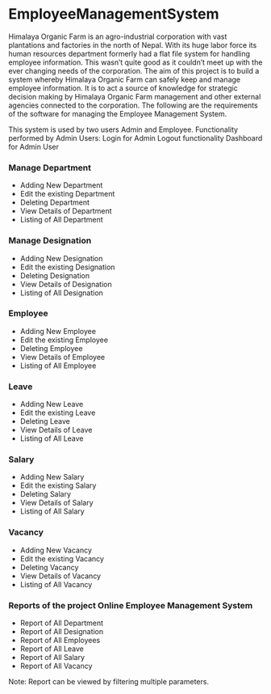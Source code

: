 # EmployeeManagementSystem

Himalaya Organic Farm is an agro-industrial corporation with vast plantations and factories in the north of Nepal. With its huge labor force its human resources department formerly had a flat file system for handling employee information. This wasn’t quite good as it couldn’t meet up with the ever changing needs of the corporation. The aim of this project is to build a system whereby Himalaya Organic Farm can safely keep and manage employee information. It is to act a source of knowledge for strategic decision making by Himalaya Organic Farm management and other external agencies connected to the corporation. The following are the requirements of the software for managing the Employee Management System.

This system is used by two users Admin and Employee.
Functionality performed by Admin Users:
Login for Admin
Logout functionality
Dashboard for Admin User

### Manage Department
*	Adding  New Department
*	Edit the existing  Department
*	Deleting Department
*	View Details of Department
*	Listing of All Department

### Manage Designation
*	Adding  New Designation
*	Edit the existing  Designation
*	Deleting Designation
*	View Details of Designation
*	Listing of All Designation

### Employee
*	Adding  New Employee
*	Edit the existing  Employee
*	Deleting Employee
*	View Details of Employee
*	Listing of All Employee

### Leave
*	Adding  New Leave
*	Edit the existing  Leave
*	Deleting Leave
*	View Details of Leave
*	Listing of All Leave

### Salary
*	Adding  New Salary
*	Edit the existing  Salary
*	Deleting Salary
*	View Details of Salary
*	Listing of All Salary

### Vacancy
*	Adding  New Vacancy
*	Edit the existing  Vacancy
*	Deleting Vacancy
*	View Details of Vacancy
*	Listing of All Vacancy

### Reports of the project Online Employee Management System
* Report of All Department
* Report of All Designation
* Report of All Employees 
* Report of All Leave
* Report of All Salary
* Report of All Vacancy

Note: Report can be viewed by filtering multiple parameters.
